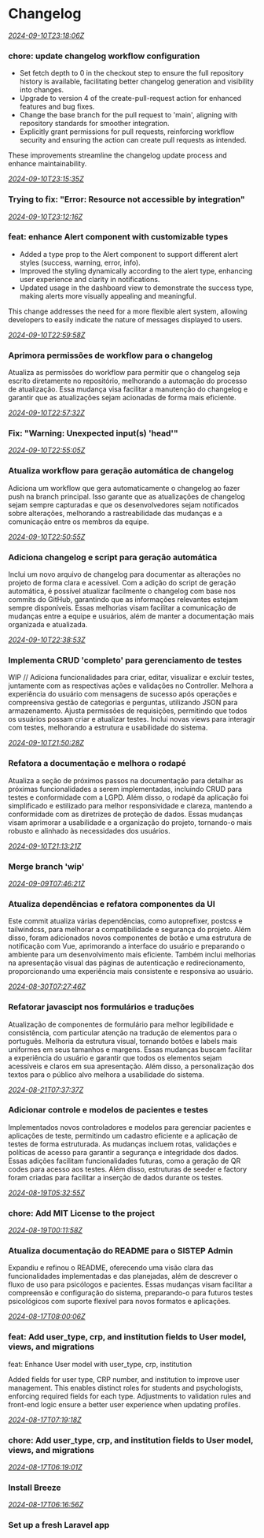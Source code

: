 # Changelog
_[2024-09-10T23:18:06Z](https://github.com/lucianotonet/sistep_admin/commits/2ddfdc0917a3bf03b43c1b7b7ea3be7389a0ee54)_
### chore: update changelog workflow configuration

- Set fetch depth to 0 in the checkout step to ensure the full repository history is available, facilitating better changelog generation and visibility into changes.
- Upgrade to version 4 of the create-pull-request action for enhanced features and bug fixes.
- Change the base branch for the pull request to 'main', aligning with repository standards for smoother integration.
- Explicitly grant permissions for pull requests, reinforcing workflow security and ensuring the action can create pull requests as intended.

These improvements streamline the changelog update process and enhance maintainability.


_[2024-09-10T23:15:35Z](https://github.com/lucianotonet/sistep_admin/commits/bfd9465a9e5f99f0016ab243e7a436774729a769)_
### Trying to fix: "Error: Resource not accessible by integration"


_[2024-09-10T23:12:16Z](https://github.com/lucianotonet/sistep_admin/commits/afdc533fa73294622686112441dd3af95d007b06)_
### feat: enhance Alert component with customizable types

- Added a type prop to the Alert component to support different alert styles (success, warning, error, info).
- Improved the styling dynamically according to the alert type, enhancing user experience and clarity in notifications.
- Updated usage in the dashboard view to demonstrate the success type, making alerts more visually appealing and meaningful.

This change addresses the need for a more flexible alert system, allowing developers to easily indicate the nature of messages displayed to users.


_[2024-09-10T22:59:58Z](https://github.com/lucianotonet/sistep_admin/commits/1173dc1b911489324337e55c47767bb64a21f223)_
### Aprimora permissões de workflow para o changelog

Atualiza as permissões do workflow para permitir que o changelog seja escrito diretamente no repositório, melhorando a automação do processo de atualização. Essa mudança visa facilitar a manutenção do changelog e garantir que as atualizações sejam acionadas de forma mais eficiente.


_[2024-09-10T22:57:32Z](https://github.com/lucianotonet/sistep_admin/commits/e065e3c21e5fe66b0ba1e9d7348b60d8765b05dc)_
### Fix: "Warning: Unexpected input(s) 'head'"


_[2024-09-10T22:55:05Z](https://github.com/lucianotonet/sistep_admin/commits/1c4d4cdf53a3f4a5cdb3ac621b1279d60f3e47c5)_
### Atualiza workflow para geração automática de changelog

Adiciona um workflow que gera automaticamente o changelog ao fazer push na branch principal. Isso garante que as atualizações de changelog sejam sempre capturadas e que os desenvolvedores sejam notificados sobre alterações, melhorando a rastreabilidade das mudanças e a comunicação entre os membros da equipe.


_[2024-09-10T22:50:55Z](https://github.com/lucianotonet/sistep_admin/commits/32ef3f5e6eda3a4428b18215c43e51c2084b65c9)_
### Adiciona changelog e script para geração automática

Inclui um novo arquivo de changelog para documentar as alterações no projeto de forma clara e acessível. Com a adição do script de geração automática, é possível atualizar facilmente o changelog com base nos commits do GitHub, garantindo que as informações relevantes estejam sempre disponíveis. Essas melhorias visam facilitar a comunicação de mudanças entre a equipe e usuários, além de manter a documentação mais organizada e atualizada.


_[2024-09-10T22:38:53Z](https://github.com/lucianotonet/sistep_admin/commits/d18db603c0f4ad8bd5fb368257d6f27d83e1d3eb)_
### Implementa CRUD 'completo' para gerenciamento de testes

WIP // Adiciona funcionalidades para criar, editar, visualizar e excluir testes, juntamente com as respectivas ações e validações no Controller. Melhora a experiência do usuário com mensagens de sucesso após operações e compreensiva gestão de categorias e perguntas, utilizando JSON para armazenamento. Ajusta permissões de requisições, permitindo que todos os usuários possam criar e atualizar testes. Inclui novas views para interagir com testes, melhorando a estrutura e usabilidade do sistema.


_[2024-09-10T21:50:28Z](https://github.com/lucianotonet/sistep_admin/commits/a441e4cbb76c02462254ceb95dbb887eb1c0edd1)_
### Refatora a documentação e melhora o rodapé

Atualiza a seção de próximos passos na documentação para detalhar as próximas funcionalidades a serem implementadas, incluindo CRUD para testes e conformidade com a LGPD. Além disso, o rodapé da aplicação foi simplificado e estilizado para melhor responsividade e clareza, mantendo a conformidade com as diretrizes de proteção de dados. Essas mudanças visam aprimorar a usabilidade e a organização do projeto, tornando-o mais robusto e alinhado às necessidades dos usuários.


_[2024-09-10T21:13:21Z](https://github.com/lucianotonet/sistep_admin/commits/80fa2440d8399baaa9c03b20236a30bbc2264dc4)_
### Merge branch 'wip'


_[2024-09-09T07:46:21Z](https://github.com/lucianotonet/sistep_admin/commits/48e64b783a80ad85d7169bb1704a44f7af9c1972)_
### Atualiza dependências e refatora componentes da UI

Este commit atualiza várias dependências, como autoprefixer, postcss e tailwindcss, para melhorar a compatibilidade e segurança do projeto. Além disso, foram adicionados novos componentes de botão e uma estrutura de notificação com Vue, aprimorando a interface do usuário e preparando o ambiente para um desenvolvimento mais eficiente. Também inclui melhorias na apresentação visual das páginas de autenticação e redirecionamento, proporcionando uma experiência mais consistente e responsiva ao usuário.


_[2024-08-30T07:27:46Z](https://github.com/lucianotonet/sistep_admin/commits/3f67682973b97b2bebf8e6b833bd1fcca90d22a2)_
### Refatorar javascipt nos formulários e traduções

Atualização de componentes de formulário para melhor legibilidade e consistência, com particular atenção na tradução de elementos para o português. Melhoria da estrutura visual, tornando botões e labels mais uniformes em seus tamanhos e margens. Essas mudanças buscam facilitar a experiência do usuário e garantir que todos os elementos sejam acessíveis e claros em sua apresentação. Além disso, a personalização dos textos para o público alvo melhora a usabilidade do sistema.


_[2024-08-21T07:37:37Z](https://github.com/lucianotonet/sistep_admin/commits/53d41c3d6cf6bbb55ada4d9574b18da7630231d0)_
### Adicionar controle e modelos de pacientes e testes

Implementados novos controladores e modelos para gerenciar pacientes e aplicações de teste, permitindo um cadastro eficiente e a aplicação de testes de forma estruturada. As mudanças incluem rotas, validações e políticas de acesso para garantir a segurança e integridade dos dados. Essas adições facilitam funcionalidades futuras, como a geração de QR codes para acesso aos testes. Além disso, estruturas de seeder e factory foram criadas para facilitar a inserção de dados durante os testes.


_[2024-08-19T05:32:55Z](https://github.com/lucianotonet/sistep_admin/commits/633c2143f086de9a781eea171c407db7844ac8ca)_
### chore: Add MIT License to the project


_[2024-08-19T00:11:58Z](https://github.com/lucianotonet/sistep_admin/commits/f7a0a1bf1ed55b29fc9d827122df2210af3eb2c1)_
### Atualiza documentação do README para o SISTEP Admin

Expandiu e refinou o README, oferecendo uma visão clara das funcionalidades implementadas e das planejadas, além de descrever o fluxo de uso para psicólogos e pacientes. Essas mudanças visam facilitar a compreensão e configuração do sistema, preparando-o para futuros testes psicológicos com suporte flexível para novos formatos e aplicações.


_[2024-08-17T08:00:06Z](https://github.com/lucianotonet/sistep_admin/commits/19dc0b2cb4907f84b596ff01563fe7be069dea1b)_
### feat: Add user_type, crp, and institution fields to User model, views, and migrations

feat: Enhance User model with user_type, crp, institution

Added fields for user type, CRP number, and institution to improve user management. This enables distinct roles for students and psychologists, enforcing required fields for each type. Adjustments to validation rules and front-end logic ensure a better user experience when updating profiles.


_[2024-08-17T07:19:18Z](https://github.com/lucianotonet/sistep_admin/commits/525dfc035a94f7be3f73d9cafaf2d2db10e86e32)_
### chore: Add user_type, crp, and institution fields to User model, views, and migrations


_[2024-08-17T06:19:01Z](https://github.com/lucianotonet/sistep_admin/commits/ff8d48454185c12182ed4f7224b88fcb2eefb517)_
### Install Breeze


_[2024-08-17T06:16:56Z](https://github.com/lucianotonet/sistep_admin/commits/8b3c2a0b3433281bc77ce8750a0d1c2b0619fa54)_
### Set up a fresh Laravel app


